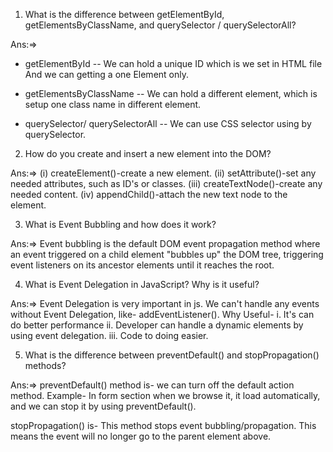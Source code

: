 1. What is the difference between getElementById, getElementsByClassName, and querySelector / querySelectorAll?

Ans:=> 
* getElementById -- We can hold a unique ID which is we set in HTML file And we can getting a one Element only.

* getElementsByClassName -- We can hold a different element, which is setup one class name in different element.

* querySelector/ querySelectorAll -- We can use CSS selector using by querySelector.



2. How do you create and insert a new element into the DOM?

Ans:=> 
(i)   createElement()-create a new element.
(ii)  setAttribute()-set any needed attributes, such as ID's or classes.
(iii) createTextNode()-create any needed content.
(iv)  appendChild()-attach the new text node to the element.


3. What is Event Bubbling and how does it work?

Ans:=> Event bubbling is the default DOM event propagation method where an event triggered on a child element "bubbles up" the DOM tree, triggering event listeners on its ancestor elements until it reaches the root.


4. What is Event Delegation in JavaScript? Why is it useful?

Ans:=> Event Delegation is very important in js. We can't handle any events without Event Delegation, like- addEventListener().
Why Useful-
i.   It's can do better performance
ii.  Developer can handle a dynamic elements by using event delegation.
iii. Code to doing easier.


5. What is the difference between preventDefault() and stopPropagation() methods?

Ans:=> preventDefault() method is- we can turn off the default action method. Example- In form section when we browse it, it load automatically, and we can stop it by using preventDefault().

stopPropagation() is- This method stops event bubbling/propagation.
This means the event will no longer go to the parent element above.